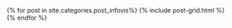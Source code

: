 
<div class="tiles">
{% for post in site.categories.post_infovis%}
  {% include post-grid.html %}
{% endfor %}
</div>
